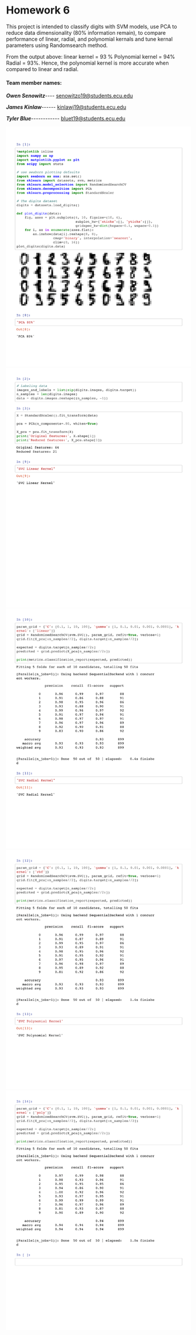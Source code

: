 # Homework 6

This project is intended to classify digits with SVM models,
use PCA to reduce data dimensionality (80% information remain),
to compare performance of linear, radial, and polynomial kernals
and tune kernal parameters using Randomsearch method.

From the output above:
linear kernel = 93 %
Polynomial kernel = 94%
Radial = 93%.
Hence, the polynomial kernel is more accurate when compared to linear and radial.

#### **Team member names:**

**_Owen Senowitz_**----
senowitzo19@students.ecu.edu

**_James Kinlaw_**------
kinlawj19@students.ecu.edu

**_Tyler Blue_**------------
bluet19@students.ecu.edu

![Screenshot](Untitled-1.png)
![Screenshot](Untitled-2.png)
![Screenshot](Untitled-3.png)
![Screenshot](Untitled-4.png)
![Screenshot](Untitled-5.png)
